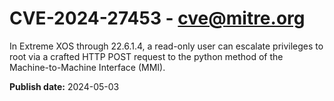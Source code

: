 # CVE-2024-27453 - cve@mitre.org

In Extreme XOS through 22.6.1.4, a read-only user can escalate privileges to root via a crafted HTTP POST request to the python method of the Machine-to-Machine Interface (MMI).

**Publish date:** 2024-05-03
